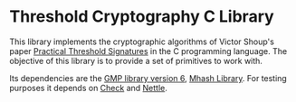 # Threshold Cryptography C Library

This library implements the cryptographic algorithms of Victor Shoup's paper [Practical Threshold Signatures] in the C programming language. The objective of this library is to provide a set of primitives to work with.

Its dependencies are the [GMP library version 6], [Mhash Library]. For testing purposes it depends on [Check] and [Nettle].

[Practical Threshold Signatures]:http://www.iacr.org/archive/eurocrypt2000/1807/18070209-new.pdf
[GMP library version 6]:https://gmplib.org/
[Mhash Library]:http://mhash.sourceforge.net/
[Check]:http://check.sourceforge.net/
[Nettle]:http://www.lysator.liu.se/~nisse/nettle/nettle.html
